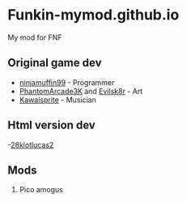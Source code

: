 # Funkin-mymod.github.io

My mod for FNF 

## Original game dev

- [ninjamuffin99](https://twitter.com/ninja_muffin99) - Programmer
- [PhantomArcade3K](https://twitter.com/phantomarcade3k) and [Evilsk8r](https://twitter.com/evilsk8r) - Art
- [Kawaisprite](https://twitter.com/kawaisprite) - Musician

## Html version dev

-[28klotlucas2](https://github.com/28klotlucas2)

## Mods

1. Pico amogus
